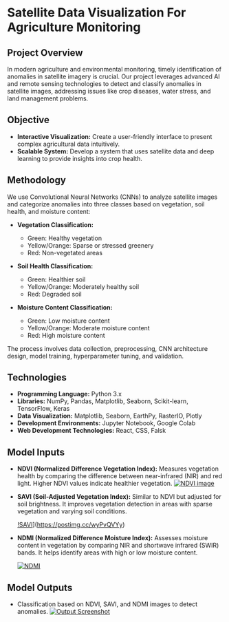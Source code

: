 # Satellite Data Visualization For Agriculture Monitoring

## Project Overview

In modern agriculture and environmental monitoring, timely identification of anomalies in satellite imagery is crucial. Our project leverages advanced AI and remote sensing technologies to detect and classify anomalies in satellite images, addressing issues like crop diseases, water stress, and land management problems.

## Objective

- **Interactive Visualization:** Create a user-friendly interface to present complex agricultural data intuitively.
- **Scalable System:** Develop a system that uses satellite data and deep learning to provide insights into crop health.

## Methodology

We use Convolutional Neural Networks (CNNs) to analyze satellite images and categorize anomalies into three classes based on vegetation, soil health, and moisture content:

- **Vegetation Classification:**
  - Green: Healthy vegetation
  - Yellow/Orange: Sparse or stressed greenery
  - Red: Non-vegetated areas

- **Soil Health Classification:**
  - Green: Healthier soil
  - Yellow/Orange: Moderately healthy soil
  - Red: Degraded soil

- **Moisture Content Classification:**
  - Green: Low moisture content
  - Yellow/Orange: Moderate moisture content
  - Red: High moisture content

The process involves data collection, preprocessing, CNN architecture design, model training, hyperparameter tuning, and validation.

## Technologies

- **Programming Language:** Python 3.x
- **Libraries:** NumPy, Pandas, Matplotlib, Seaborn, Scikit-learn, TensorFlow, Keras
- **Data Visualization:** Matplotlib, Seaborn, EarthPy, RasterIO, Plotly
- **Development Environments:** Jupyter Notebook, Google Colab
- **Web Development Technologies:** React, CSS, Falsk

## Model Inputs

- **NDVI (Normalized Difference Vegetation Index):** Measures vegetation health by comparing the difference between near-infrared (NIR) and red light. Higher NDVI values indicate healthier vegetation.
    [![NDVI image](https://i.postimg.cc/D02RrTsG/Screenshot-2024-08-13-184833.png)](https://postimg.cc/8J0yGxZk)

- **SAVI (Soil-Adjusted Vegetation Index):** Similar to NDVI but adjusted for soil brightness. It improves vegetation detection in areas with sparse vegetation and varying soil conditions.

   [!SAVI](https://i.postimg.cc/7hP2DsBV/Screenshot-2024-08-13-185809.png)](https://postimg.cc/wyPvQVYy)

- **NDMI (Normalized Difference Moisture Index):** Assesses moisture content in vegetation by comparing NIR and shortwave infrared (SWIR) bands. It helps identify areas with high or low moisture content.

  [![NDMI](https://i.postimg.cc/vBTys5rn/Screenshot-2024-08-13-185943.png)](https://postimg.cc/zLs6wbPD)

## Model Outputs

- Classification based on NDVI, SAVI, and NDMI images to detect anomalies.
  [![Output Screenshot](https://i.postimg.cc/HLJ31xJx/Screenshot-2024-08-13-185335.png)](https://postimg.cc/3yT2g3F5)


